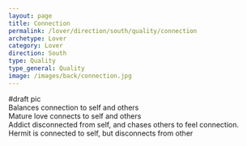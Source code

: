 ```yaml
---
layout: page
title: Connection
permalink: /lover/direction/south/quality/connection
archetype: Lover
category: Lover
direction: South
type: Quality
type_general: Quality
image: /images/back/connection.jpg
---
```

#draft pic  
Balances connection to self and others  
Mature love connects to self and others  
Addict disconnected from self, and chases others to feel connection.  
Hermit is connected to self, but disconnects from other
